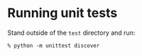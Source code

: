 # Running unit tests
Stand outside of the `test` directory and run:

```
% python -m unittest discover
```
